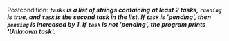 Postcondition: ***`tasks` is a list of strings containing at least 2 tasks, `running` is true, and `task` is the second task in the list. If `task` is 'pending', then `pending` is increased by 1. If `task` is not 'pending', the program prints 'Unknown task'.***